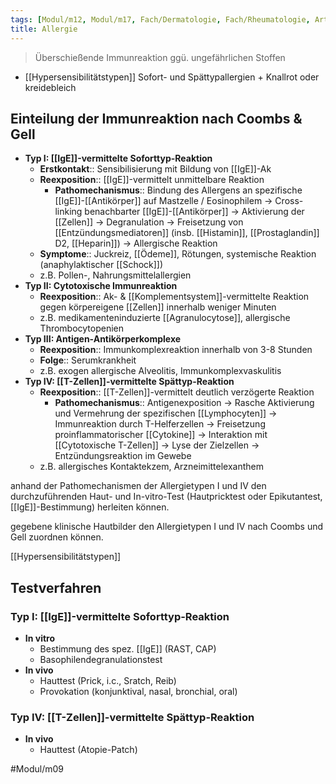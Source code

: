 ```yaml
---
tags: [Modul/m12, Modul/m17, Fach/Dermatologie, Fach/Rheumatologie, Art/Pathologie, ToDo]
title: Allergie
---
```

> Überschießende Immunreaktion ggü. ungefährlichen Stoffen
- [[Hypersensibilitätstypen]]
Sofort- und Spättypallergien + Knallrot oder kreidebleich


## Einteilung der Immunreaktion nach Coombs & Gell

- **Typ I: [[IgE]]-vermittelte Soforttyp-Reaktion**
    - **Erstkontakt**:: Sensibilisierung mit Bildung von [[IgE]]-Ak
    - **Reexposition**:: [[IgE]]-vermittelt unmittelbare Reaktion
        - **Pathomechanismus**:: Bindung des Allergens an spezifische [[IgE]]-[[Antikörper]] auf Mastzelle / Eosinophilem → Cross-linking benachbarter [[IgE]]-[[Antikörper]] → Aktivierung der [[Zellen]] → Degranulation → Freisetzung von [[Entzündungsmediatoren]] (insb. [[Histamin]], [[Prostaglandin]] D2, [[Heparin]]) → Allergische Reaktion
    - **Symptome**:: Juckreiz, [[Ödeme]], Rötungen, systemische Reaktion (anaphylaktischer [[Schock]])
    - z.B. Pollen-, Nahrungsmittelallergien
- **Typ II: Cytotoxische Immunreaktion**
    - **Reexposition**:: Ak- & [[Komplementsystem]]-vermittelte Reaktion gegen körpereigene [[Zellen]] innerhalb weniger Minuten
    - z.B. medikamenteninduzierte [[Agranulocytose]], allergische Thrombocytopenien
- **Typ III: Antigen-Antikörperkomplexe**
    - **Reexposition**:: Immunkomplexreaktion innerhalb von 3-8 Stunden
    - **Folge**:: Serumkrankheit
    - z.B. exogen allergische Alveolitis, Immunkomplexvaskulitis
- **Typ IV: [[T-Zellen]]-vermittelte Spättyp-Reaktion**
    - **Reexposition**:: [[T-Zellen]]-vermittelt deutlich verzögerte Reaktion
        - **Pathomechanismus**:: Antigenexposition → Rasche Aktivierung und Vermehrung der spezifischen [[Lymphocyten]] → Immunreaktion durch T-Helferzellen → Freisetzung proinflammatorischer [[Cytokine]] → Interaktion mit [[Cytotoxische T-Zellen]] → Lyse der Zielzellen → Entzündungsreaktion im Gewebe
    - z.B. allergisches Kontaktekzem, Arzneimittelexanthem

anhand der Pathomechanismen der Allergietypen I und IV den durchzuführenden Haut- und In-vitro-Test (Hautpricktest oder Epikutantest, [[IgE]]-Bestimmung) herleiten können.

gegebene klinische Hautbilder den Allergietypen I und IV nach Coombs und Gell zuordnen können.

[[Hypersensibilitätstypen]]

## Testverfahren

### **Typ I: [[IgE]]-vermittelte Soforttyp-Reaktion**

- **In vitro**
    - Bestimmung des spez. [[IgE]] (RAST, CAP)
    - Basophilendegranulationstest
- **In vivo**
    - Hauttest (Prick, i.c., Sratch, Reib)
    - Provokation (konjunktival, nasal, bronchial, oral)

### **Typ IV: [[T-Zellen]]-vermittelte Spättyp-Reaktion**

- **In vivo**
    - Hauttest (Atopie-Patch)

#Modul/m09 